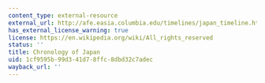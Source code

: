 ```yaml
---
content_type: external-resource
external_url: http://afe.easia.columbia.edu/timelines/japan_timeline.htm
has_external_license_warning: true
license: https://en.wikipedia.org/wiki/All_rights_reserved
status: ''
title: Chronology of Japan
uid: 1cf9595b-99d3-41d7-8ffc-8dbd32c7adec
wayback_url: ''
---
```

